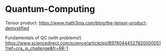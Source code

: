 # Quantum-Computing
Tensor product:
https://www.math3ma.com/blog/the-tensor-product-demystified

Fundamentals of QC (with problems!)
https://www.sciencedirect.com/science/article/pii/B9780444527820500051?ref=cra_js_challenge&fr=RR-1
